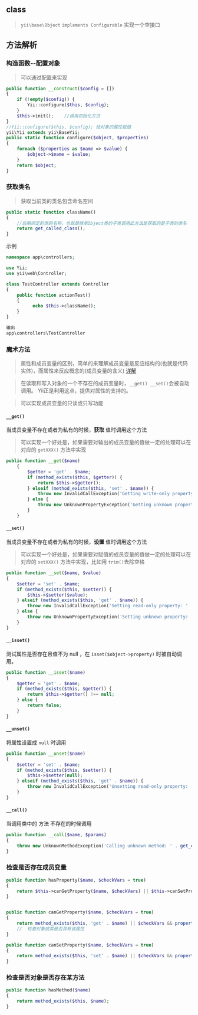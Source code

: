 ## class
> `yii\base\Object`
> `implements Configurable` 实现一个空接口


## 方法解析
### 构造函数--配置对象
> 可以通过配置来实现  

```php
public function __construct($config = [])
{
    if (!empty($config)) {
        Yii::configure($this, $config);
    }
    $this->init();    //调用初始化方法
}
//Yii::configure($this, $config); 给对象的属性赋值
yii\Yii extends yii\BaseYii;
public static function configure($object, $properties)
{
    foreach ($properties as $name => $value) {
        $object->$name = $value;
    }
    return $object;
}
```
### 获取类名  
> 获取当前类的类名包含命名空间  

```php
public static function className()
{
    //后期绑定的类的名称，也就是继承Object类的子类调用此方法是获取的是子类的类名
    return get_called_class();
}
```
示例
```php
namespace app\controllers;

use Yii;
use yii\web\Controller;

class TestController extends Controller
{
  	public function actionTest()
  	{
  		  echo $this->className();
  	}
}

输出
app\controllers\TestController
```
### 魔术方法  
> 属性和成员变量的区别，简单的来理解成员变量是反应结构的(也就是代码实体)，而属性来反应概念的(成员变量的含义)
[详解](http://www.digpage.com/property.html#)    

> 在读取和写入对象的一个不存在的成员变量时，` __get() __set() `会被自动调用。 Yii正是利用这点，提供对属性的支持的。  

> 可以实现成员变量的只读或只写功能



#### `__get()`  
当成员变量不存在或者为私有的时候，**获取** 值时调用这个方法  
> 可以实现一个好处是，如果需要对输出的成员变量的值做一定的处理可以在对应的 `getXXX()` 方法中实现  

```php
public function __get($name)
    {
        $getter = 'get' . $name;
        if (method_exists($this, $getter)) {
            return $this->$getter();
        } elseif (method_exists($this, 'set' . $name)) {
            throw new InvalidCallException('Getting write-only property: ' . get_class($this) . '::' . $name);
        } else {
            throw new UnknownPropertyException('Getting unknown property: ' . get_class($this) . '::' . $name);
        }
    }
```
#### `__set()`  
当成员变量不存在或者为私有的时候，**设置** 值时调用这个方法  
> 可以实现一个好处是，如果需要对赋值的成员变量的值做一定的处理可以在对应的 `setXXX()` 方法中实现，比如用 `trim()`去除空格  

```php
public function __set($name, $value)
{
    $setter = 'set' . $name;
    if (method_exists($this, $setter)) {
        $this->$setter($value);
    } elseif (method_exists($this, 'get' . $name)) {
        throw new InvalidCallException('Setting read-only property: ' . get_class($this) . '::' . $name);
    } else {
        throw new UnknownPropertyException('Setting unknown property: ' . get_class($this) . '::' . $name);
    }
}
```  
#### `__isset()`
测试属性是否存在且值不为 null ，在 `isset($object->property)` 时被自动调用。   
```php
public function __isset($name)
{
    $getter = 'get' . $name;
    if (method_exists($this, $getter)) {
        return $this->$getter() !== null;
    } else {
        return false;
    }
}
```
#### `__unset()`
将属性设置成 `null` 时调用  
```php
public function __unset($name)
{
    $setter = 'set' . $name;
    if (method_exists($this, $setter)) {
        $this->$setter(null);
    } elseif (method_exists($this, 'get' . $name)) {
        throw new InvalidCallException('Unsetting read-only property: ' . get_class($this) . '::' . $name);
    }
}
```
#### `__call()`
当调用类中的 方法 不存在的时候调用
```php
public function __call($name, $params)
{
    throw new UnknownMethodException('Calling unknown method: ' . get_class($this) . "::$name()");
}
```
### 检查是否存在成员变量
```php
public function hasProperty($name, $checkVars = true)
{
    return $this->canGetProperty($name, $checkVars) || $this->canSetProperty($name, false);
}


public function canGetProperty($name, $checkVars = true)
{
    return method_exists($this, 'get' . $name) || $checkVars && property_exists($this, $name);
    //  检查对象或类是否具有该属性
}

public function canSetProperty($name, $checkVars = true)
{
    return method_exists($this, 'set' . $name) || $checkVars && property_exists($this, $name);
}
```
### 检查是否对象是否存在某方法  
```php
public function hasMethod($name)
{
    return method_exists($this, $name);
}
```
